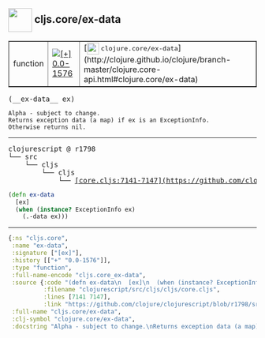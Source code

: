 ## <img width="48px" valign="middle" src="http://i.imgur.com/Hi20huC.png"> cljs.core/ex-data

 <table border="1">
<tr>
<td>function</td>
<td><a href="https://github.com/cljsinfo/api-refs/tree/0.0-1576"><img valign="middle" alt="[+] 0.0-1576" src="https://img.shields.io/badge/+-0.0--1576-lightgrey.svg"></a> </td>
<td>
[<img height="24px" valign="middle" src="http://i.imgur.com/1GjPKvB.png"> <samp>clojure.core/ex-data</samp>](http://clojure.github.io/clojure/branch-master/clojure.core-api.html#clojure.core/ex-data)
</td>
</tr>
</table>

 <samp>
(__ex-data__ ex)<br>
</samp>

```
Alpha - subject to change.
Returns exception data (a map) if ex is an ExceptionInfo.
Otherwise returns nil.
```

---

 <pre>
clojurescript @ r1798
└── src
    └── cljs
        └── cljs
            └── <ins>[core.cljs:7141-7147](https://github.com/clojure/clojurescript/blob/r1798/src/cljs/cljs/core.cljs#L7141-L7147)</ins>
</pre>

```clj
(defn ex-data
  [ex]
  (when (instance? ExceptionInfo ex)
    (.-data ex)))
```


---

```clj
{:ns "cljs.core",
 :name "ex-data",
 :signature ["[ex]"],
 :history [["+" "0.0-1576"]],
 :type "function",
 :full-name-encode "cljs.core_ex-data",
 :source {:code "(defn ex-data\n  [ex]\n  (when (instance? ExceptionInfo ex)\n    (.-data ex)))",
          :filename "clojurescript/src/cljs/cljs/core.cljs",
          :lines [7141 7147],
          :link "https://github.com/clojure/clojurescript/blob/r1798/src/cljs/cljs/core.cljs#L7141-L7147"},
 :full-name "cljs.core/ex-data",
 :clj-symbol "clojure.core/ex-data",
 :docstring "Alpha - subject to change.\nReturns exception data (a map) if ex is an ExceptionInfo.\nOtherwise returns nil."}

```
